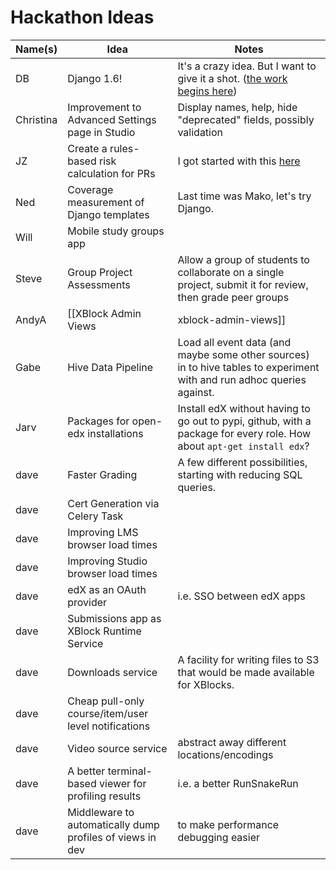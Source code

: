 # Hackathon Ideas

Name(s) | Idea        | Notes
--------|-------------|-------
DB      | Django 1.6! | It's a crazy idea. But I want to give it a shot. ([the work begins here](https://github.com/edx/xblock-sdk/pull/10))
Christina| Improvement to Advanced Settings page in Studio | Display names, help, hide "deprecated" fields, possibly validation
JZ      | Create a rules-based risk calculation for PRs | I got started with this [here](https://github.com/jzoldak/gh-pr-risk)
Ned     | Coverage measurement of Django templates | Last time was Mako, let's try Django.
Will    | Mobile study groups app  |  |
Steve   | Group Project Assessments | Allow a group of students to collaborate on a single project, submit it for review, then grade peer groups |
AndyA | [[XBlock Admin Views|xblock-admin-views]] | Support global/course-scoped admin pages for xblocks (for Studio, but would love help with Instructor Dashboard integration) |
Gabe | Hive Data Pipeline | Load all event data (and maybe some other sources) in to hive tables to experiment with and run adhoc queries against. |
Jarv | Packages for open-edx installations | Install edX without having to go out to pypi, github, with a package for every role. How about `apt-get install edx`?
| dave  | Faster Grading | A few different possibilities, starting with reducing SQL queries.
| dave  | Cert Generation via Celery Task | 
| dave  | Improving LMS browser load times | 
| dave  | Improving Studio browser load times |
| dave  | edX as an OAuth provider | i.e. SSO between edX apps
| dave  | Submissions app as XBlock Runtime Service | 
| dave  | Downloads service | A facility for writing files to S3 that would be made available for XBlocks.
| dave  | Cheap pull-only course/item/user level notifications | 
| dave  | Video source service | abstract away different locations/encodings
| dave  | A better terminal-based viewer for profiling results | i.e. a better RunSnakeRun 
| dave  | Middleware to automatically dump profiles of views in dev | to make performance debugging easier